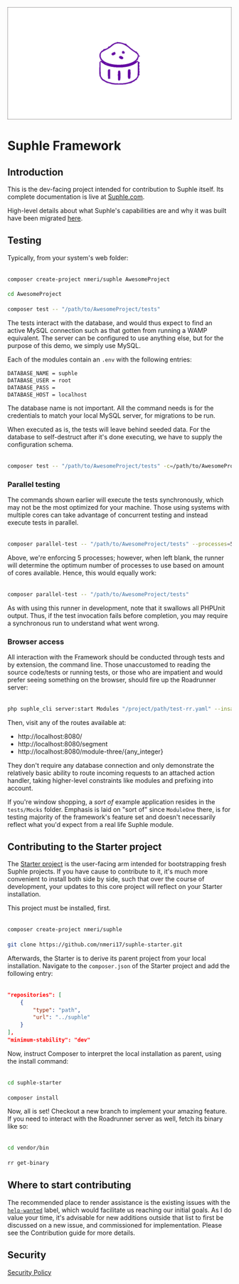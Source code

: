 <p align="center">
    <a href="https://suphle.com">
        <img src="./suphle-banner.png" title="Suphle Banner" alt="Suphle Banner">
    </a>
</p>

Suphle Framework
==========================

## Introduction

This is the dev-facing project intended for contribution to Suphle itself. Its complete documentation is live at [Suphle.com](https://suphle.com).

High-level details about what Suphle's capabilities are and why it was built have been migrated [here](https://dev.to/mmayboy_/introducing-suphle-the-tale-of-a-modern-php-framework-54i9).

## Testing

Typically, from your system's web folder:

```bash

composer create-project nmeri/suphle AwesomeProject

cd AwesomeProject

composer test -- "/path/to/AwesomeProject/tests"
```

The tests interact with the database, and would thus expect to find an active MySQL connection such as that gotten from running a WAMP equivalent. The server can be configured to use anything else, but for the purpose of this demo, we simply use MySQL.

Each of the modules contain an `.env` with the following entries:

```
DATABASE_NAME = suphle
DATABASE_USER = root
DATABASE_PASS = 
DATABASE_HOST = localhost
```

The database name is not important. All the command needs is for the credentials to match your local MySQL server, for migrations to be run.

When executed as is, the tests will leave behind seeded data. For the database to self-destruct after it's done executing, we have to supply the configuration schema.

```bash

composer test -- "/path/to/AwesomeProject/tests" -c=/path/to/AwesomeProject/phpunit.xml
```

### Parallel testing

The commands shown earlier will execute the tests synchronously, which may not be the most optimized for your machine. Those using systems with multiple cores can take advantage of concurrent testing and instead execute tests in parallel.

```bash

composer parallel-test -- "/path/to/AwesomeProject/tests" --processes=5
```

Above, we're enforcing 5 processes; however, when left blank, the runner will determine the optimum number of processes to use based on amount of cores available. Hence, this would equally work:

```bash

composer parallel-test -- "/path/to/AwesomeProject/tests"
```

As with using this runner in development, note that it swallows all PHPUnit output. Thus, if the test invocation fails before completion, you may require a synchronous run to understand what went wrong.

### Browser access

All interaction with the Framework should be conducted through tests and by extension, the command line. Those unaccustomed to reading the source code/tests or running tests, or those who are impatient and would prefer seeing something on the browser, should fire up the Roadrunner server:

```bash

php suphle_cli server:start Modules "/project/path/test-rr.yaml" --insane  --ignore_static_correct
```

Then, visit any of the routes available at:

- http://localhost:8080/
- http://localhost:8080/segment
- http://localhost:8080/module-three/{any_integer}

They don't require any database connection and only demonstrate the relatively basic ability to route incoming requests to an attached action handler, taking higher-level constraints like modules and prefixing into account.

If you're window shopping, a *sort of* example application resides in the `tests/Mocks` folder. Emphasis is laid on "sort of" since `ModuleOne` there, is for testing majority of the framework's feature set and doesn't necessarily reflect what you'd expect from a real life Suphle module.

## Contributing to the Starter project

The [Starter project](https://github.com/nmeri17/suphle-starter) is the user-facing arm intended for bootstrapping fresh Suphle projects. If you have cause to contribute to it, it's much more convenient to install both side by side, such that over the course of development, your updates to this core project will reflect on your Starter installation.

This project must be installed, first.

```bash

composer create-project nmeri/suphle

git clone https://github.com/nmeri17/suphle-starter.git
```

Afterwards, the Starter is to derive its parent project from your local installation. Navigate to the `composer.json` of the Starter project and add the following entry:

```json

"repositories": [
	{
		"type": "path",
        "url": "../suphle"
    }
],
"minimum-stability": "dev"
```

Now, instruct Composer to interpret the local installation as parent, using the install command:

```bash

cd suphle-starter

composer install
```

Now, all is set! Checkout a new branch to implement your amazing feature. If you need to interact with the Roadrunner server as well, fetch its binary like so:

```bash

cd vendor/bin

rr get-binary
```

## Where to start contributing

The recommended place to render assistance is the existing issues with the [`help-wanted`](https://github.com/nmeri17/suphle/issues?q=is%3Aissue+is%3Aopen+label%3A%22help+wanted%22) label, which would facilitate us reaching our initial goals. As I do value your time, it's advisable for new additions outside that list to first be discussed on a new issue, and commissioned for implementation. Please see the Contribution guide for more details.

## Security

[Security Policy](SECURITY.md)
